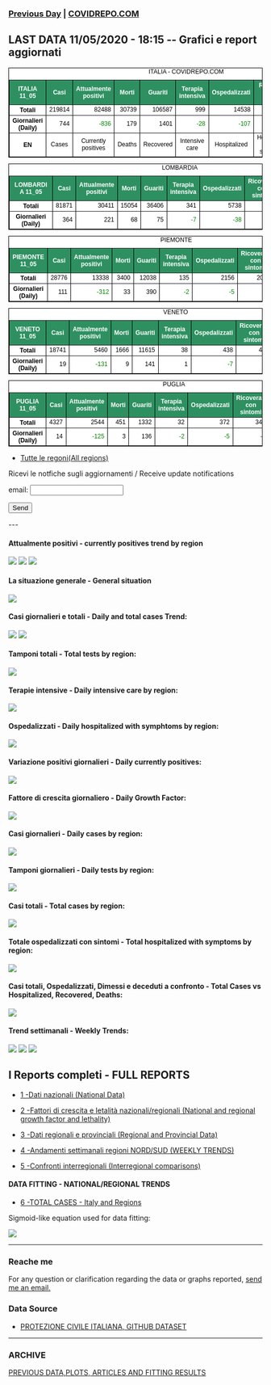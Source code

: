 <!-- start -->
### [Previous Day](/index_10_05.md) | <a href="https://marcelchiarello.github.io/showdata/">COVIDREPO.COM</a>
## LAST DATA 11/05/2020 - 18:15 -- Grafici e report aggiornati

<table style=" color:black; font-size:12; font-family:arial; text-align:center; " cellpadding="2.5" cellspacing="0" border="1" bordercolor="black" bgcolor="#FFFFFF">
<caption>ITALIA - COVIDREPO.COM</caption>
<tr style="color:#FFFFFF;background:#2E9061">
<th>ITALIA 11_05</th>
<th>Casi</th>
<th>Attualmente positivi</th>
<th>Morti</th>
<th>Guariti</th>
<th>Terapia intensiva</th>
<th>Ospedalizzati</th>
<th>Ricoverati con sintomi</th>
<th>Isolamento domiciliare</th>
<th>Tamponi</th>
</tr>
<tr>
<th>Totali</th>
<td align="right"> 219814</td>
<td align="right"> 82488</td>
<td align="right"> 30739</td>
<td align="right"> 106587</td>
<td align="right"> 999</td>
<td align="right"> 14538</td>
<td align="right"> 13539</td>
<td align="right"> 67950</td>
<td align="right"> 2606652</td>
</tr>
<tr>
<th>Giornalieri (Daily)</th>
<td align="right"> 744</td>
<td align="right" style=" color:green; "> -836</td>
<td align="right"> 179</td>
<td align="right"> 1401</td>
<td align="right" style=" color:green; "> -28</td>
<td align="right" style=" color:green; "> -107</td>
<td align="right" style=" color:green; "> -79</td>
<td align="right" style=" color:green; "> -729</td>
<td align="right"> 40740</td>
</tr>
<tr>
<th>EN</th>
<td>Cases</td>
<td>Currently positives</td>
<td>Deaths</td>
<td>Recovered</td>
<td>Intensive care</td>
<td>Hospitalized</td>
<td>Hospitalized with symptoms</td>
<td>Home isolation</td>
<td>Tests</td>
</tr>
</table>

<table style=" color:black; font-size:12; font-family:arial; text-align:center; " cellpadding="2.5" cellspacing="0" border="1" bordercolor="black" bgcolor="#FFFFFF">
<caption>LOMBARDIA</caption>
<tr style="color:#FFFFFF;background:#2E9061">
<th>LOMBARDIA 11_05</th>
<th>Casi</th>
<th>Attualmente positivi</th>
<th>Morti</th>
<th>Guariti</th>
<th>Terapia intensiva</th>
<th>Ospedalizzati</th>
<th>Ricoverati con sintomi</th>
<th>Isolamento domiciliare</th>
<th>Tamponi</th>
</tr>
<tr>
<th>Totali</th>
<td align="right"> 81871</td>
<td align="right"> 30411</td>
<td align="right"> 15054</td>
<td align="right"> 36406</td>
<td align="right"> 341</td>
<td align="right"> 5738</td>
<td align="right"> 5397</td>
<td align="right"> 24673</td>
<td align="right"> 492642</td>
</tr>
<tr>
<th>Giornalieri (Daily)</th>
<td align="right"> 364</td>
<td align="right"> 221</td>
<td align="right"> 68</td>
<td align="right"> 75</td>
<td align="right" style=" color:green; "> -7</td>
<td align="right" style=" color:green; "> -38</td>
<td align="right" style=" color:green; "> -31</td>
<td align="right"> 259</td>
<td align="right"> 7508</td>
</tr>
</table>

<table style=" color:black; font-size:12; font-family:arial; text-align:center; " cellpadding="2.5" cellspacing="0" border="1" bordercolor="black" bgcolor="#FFFFFF">
<caption>PIEMONTE</caption>
<tr style="color:#FFFFFF;background:#2E9061">
<th>PIEMONTE 11_05</th>
<th>Casi</th>
<th>Attualmente positivi</th>
<th>Morti</th>
<th>Guariti</th>
<th>Terapia intensiva</th>
<th>Ospedalizzati</th>
<th>Ricoverati con sintomi</th>
<th>Isolamento domiciliare</th>
<th>Tamponi</th>
</tr>
<tr>
<th>Totali</th>
<td align="right"> 28776</td>
<td align="right"> 13338</td>
<td align="right"> 3400</td>
<td align="right"> 12038</td>
<td align="right"> 135</td>
<td align="right"> 2156</td>
<td align="right"> 2021</td>
<td align="right"> 11182</td>
<td align="right"> 213783</td>
</tr>
<tr>
<th>Giornalieri (Daily)</th>
<td align="right"> 111</td>
<td align="right" style=" color:green; "> -312</td>
<td align="right"> 33</td>
<td align="right"> 390</td>
<td align="right" style=" color:green; "> -2</td>
<td align="right" style=" color:green; "> -5</td>
<td align="right" style=" color:green; "> -3</td>
<td align="right" style=" color:green; "> -307</td>
<td align="right"> 3413</td>
</tr>
</table>

<table style=" color:black; font-size:12; font-family:arial; text-align:center; " cellpadding="2.5" cellspacing="0" border="1" bordercolor="black" bgcolor="#FFFFFF">
<caption>VENETO</caption>
<tr style="color:#FFFFFF;background:#2E9061">
<th>VENETO 11_05</th>
<th>Casi</th>
<th>Attualmente positivi</th>
<th>Morti</th>
<th>Guariti</th>
<th>Terapia intensiva</th>
<th>Ospedalizzati</th>
<th>Ricoverati con sintomi</th>
<th>Isolamento domiciliare</th>
<th>Tamponi</th>
</tr>
<tr>
<th>Totali</th>
<td align="right"> 18741</td>
<td align="right"> 5460</td>
<td align="right"> 1666</td>
<td align="right"> 11615</td>
<td align="right"> 38</td>
<td align="right"> 438</td>
<td align="right"> 400</td>
<td align="right"> 5022</td>
<td align="right"> 445905</td>
</tr>
<tr>
<th>Giornalieri (Daily)</th>
<td align="right"> 19</td>
<td align="right" style=" color:green; "> -131</td>
<td align="right"> 9</td>
<td align="right"> 141</td>
<td align="right"> 1</td>
<td align="right" style=" color:green; "> -7</td>
<td align="right" style=" color:green; "> -8</td>
<td align="right" style=" color:green; "> -124</td>
<td align="right"> 6383</td>
</tr>
</table>

<table style=" color:black; font-size:12; font-family:arial; text-align:center; " cellpadding="2.5" cellspacing="0" border="1" bordercolor="black" bgcolor="#FFFFFF">
<caption>PUGLIA</caption>
<tr style="color:#FFFFFF;background:#2E9061">
<th>PUGLIA 11_05</th>
<th>Casi</th>
<th>Attualmente positivi</th>
<th>Morti</th>
<th>Guariti</th>
<th>Terapia intensiva</th>
<th>Ospedalizzati</th>
<th>Ricoverati con sintomi</th>
<th>Isolamento domiciliare</th>
<th>Tamponi</th>
</tr>
<tr>
<th>Totali</th>
<td align="right"> 4327</td>
<td align="right"> 2544</td>
<td align="right"> 451</td>
<td align="right"> 1332</td>
<td align="right"> 32</td>
<td align="right"> 372</td>
<td align="right"> 340</td>
<td align="right"> 2172</td>
<td align="right"> 79737</td>
</tr>
<tr>
<th>Giornalieri (Daily)</th>
<td align="right"> 14</td>
<td align="right" style=" color:green; "> -125</td>
<td align="right"> 3</td>
<td align="right"> 136</td>
<td align="right" style=" color:green; "> -2</td>
<td align="right" style=" color:green; "> -5</td>
<td align="right" style=" color:green; "> -3</td>
<td align="right" style=" color:green; "> -120</td>
<td align="right"> 1338</td>
</tr>
</table>


- [Tutte le regoni(All regions)](/Tables/regionsTable_11_05.md)

Ricevi le notfiche sugli aggiornamenti / Receive update notifications
<form
action="https://formspree.io/mgenvwep"
method="POST"
>
<label>
email:
<input type="text" name="_replyto">
</label>

<!-- your other form fields go here -->

<button type="submit">Send</button>
</form>
---

#### Attualmente positivi - currently positives trend by region
<img src="https://covidrepo.com/RUN_11_05/RUN4/RUN_INTEREGION_16.png">
<img src="https://covidrepo.com/RUN_11_05/RUN4/RUN_INTEREGION_17.png">
<img src="https://covidrepo.com/RUN_11_05/RUN4/RUN_INTEREGION_18.png">
 
#### La situazione generale - General situation
<img src="https://marcelchiarello.github.io/showdata/RUN_11_05/RUN0/RUN_DATA_ITALIA_01.png">

#### Casi giornalieri e totali - Daily and total cases Trend:
<img src="https://marcelchiarello.github.io/showdata/RUN_11_05/RUN1/RUN_DATA_FIT_TOTAL_CASES_ITALY_REGIONS_01.png">
<img src="https://marcelchiarello.github.io/showdata/RUN_11_05/RUN1/RUN_DATA_FIT_TOTAL_CASES_ITALY_REGIONS_02.png">

#### Tamponi totali - Total tests by region:
<img src="https://marcelchiarello.github.io/showdata/RUN_11_05/RUN4/RUN_INTEREGION_02.png">

#### Terapie intensive - Daily intensive care by region:
<img src="https://marcelchiarello.github.io/showdata/RUN_11_05/RUN4/RUN_INTEREGION_13.png">

#### Ospedalizzati - Daily hospitalized with symphtoms by region:
<img src="https://marcelchiarello.github.io/showdata/RUN_11_05/RUN4/RUN_INTEREGION_14.png">

#### Variazione positivi giornalieri - Daily currently positives:
<img src="https://marcelchiarello.github.io/showdata/RUN_11_05/RUN4/RUN_INTEREGION_15.png">

#### Fattore di crescita giornaliero - Daily Growth Factor:
<img src="https://marcelchiarello.github.io/showdata/RUN_11_05/RUN6/RUN_FACTORS_01.png">

#### Casi giornalieri - Daily cases by region:
<img src="https://marcelchiarello.github.io/showdata/RUN_11_05/RUN4/RUN_INTEREGION_11.png">

#### Tamponi giornalieri - Daily tests by region:
<img src="https://marcelchiarello.github.io/showdata/RUN_11_05/RUN4/RUN_INTEREGION_12.png">

#### Casi totali - Total cases by region:
<img src="https://marcelchiarello.github.io/showdata/RUN_11_05/RUN4/RUN_INTEREGION_01.png">

#### Totale ospedalizzati con sintomi - Total hospitalized with symptoms by region:
<img src="https://marcelchiarello.github.io/showdata/RUN_11_05/RUN4/RUN_INTEREGION_05.png">

#### Casi totali, Ospedalizzati, Dimessi e deceduti a confronto - Total Cases vs Hospitalized, Recovered, Deaths:
<img src="https://marcelchiarello.github.io/showdata/RUN_11_05/RUN0/RUN_DATA_ITALIA_02.png">

#### Trend settimanali - Weekly Trends:
<img src="https://marcelchiarello.github.io/showdata/RUN_11_05/RUN5/RUN_NEWTRENDS_01.png">
<img src="https://marcelchiarello.github.io/showdata/RUN_11_05/RUN5/RUN_NEWTRENDS_02.png">
<img src="https://marcelchiarello.github.io/showdata/RUN_11_05/RUN5/RUN_NEWTRENDS_03.png">

## I Reports completi - FULL REPORTS

- [1 -Dati nazionali (National Data)](/RUN_11_05/RUN0/RUN.html)

- [2 -Fattori di crescita e letalità nazionali/regionali (National and regional growth factor and lethality)](/RUN_11_05/RUN6/RUN.html)

- [3 -Dati regionali e provinciali (Regional and Provincial Data)](/RUN_11_05/RUN2/RUN.html)

- [4 -Andamenti settimanali regioni NORD/SUD (WEEKLY TRENDS)](/RUN_11_05/RUN5/RUN.html)

- [5 -Confronti interregionali (Interregional comparisons)](/RUN_11_05/RUN4/RUN.html)

#### DATA FITTING - NATIONAL/REGIONAL TRENDS

- [6 -TOTAL CASES - Italy and Regions](/RUN_11_05/RUN1/RUN.html)

Sigmoid-like equation used for data fitting:

<img src="https://latex.codecogs.com/svg.latex?Sig = \frac{a}{e^{b(x+c)} + a_1e^{b_1(x+c_1)} - d}" border="0"/>

---

### Reache me

For any question or clarification regarding the data or graphs reported, <a href="mailto:marcello.chiarello@outlook.com">send me an email.</a>



### Data Source

- [PROTEZIONE CIVILE ITALIANA, GITHUB DATASET](https://github.com/pcm-dpc/COVID-19)

---

### ARCHIVE
[PREVIOUS DATA,PLOTS, ARTICLES AND FITTING RESULTS](/archive.md)
